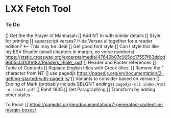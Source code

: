 # LXX Fetch Tool
### To Do
[] Get the the Prayer of Mannasah
[] Add NT In with similar details
[] Style for printing
    [] superscript verses? Hide Verses alltogether for a reader edition? <-- This may be ideal
    [] Get good font style
    [] Can I style this like my ESV Reader (small chapters in margin, no verse numbers) https://static.crossway.org/excerpts/media/47640b07c065dc17557f63ddcd9605c03f0fe182/Readers_Bible_.pdf
[] Header and Footer references
[] Table of Contents
[] Replace English titles with Greek titles.
[] Remove the ˚ character from NT
[] use pagedjs https://pagedjs.org/en/documentation/2-getting-started-with-paged.js/
[] Variants to consider based on version
    [] Ending of Mark (probably include SBLGNT endings)
`pagedjs-cli index.html -o result.pdf`
[] Rahlf 1935
    [] Get Paragraphing
    [] Transform by adding other styles

To Read:
[] https://pagedjs.org/en/documentation/7-generated-content-in-margin-boxes/

